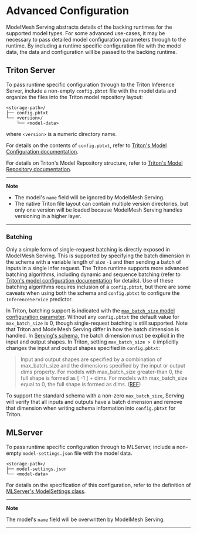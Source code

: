 # Advanced Configuration

ModelMesh Serving abstracts details of the backing runtimes for the supported model
types. For some advanced use-cases, it may be necessary to pass detailed model
configuration parameters through to the runtime. By including a runtime specific
configuration file with the model data, the data and configuration will be
passed to the backing runtime.

## Triton Server

To pass runtime specific configuration through to the Triton Inference Server,
include a non-empty `config.pbtxt` file with the model data and organize the
files into the Triton model repository layout:

```
<storage-path>/
├── config.pbtxt
└── <version>/
    └── <model-data>
```

where `<version>` is a numeric directory name.

For details on the contents of `config.pbtxt`, refer to
[Triton's Model Configuration documentation](https://github.com/triton-inference-server/server/blob/r21.05/docs/model_configuration.md).

For details on Triton's Model Repository structure, refer to
[Triton's Model Repository documentation](https://github.com/triton-inference-server/server/blob/r21.05/docs/model_repository.md).

---

**Note**

- The model's `name` field will be ignored by ModelMesh Serving.
- The native Triton file layout can contain multiple version directories, but
  only one version will be loaded because ModelMesh Serving handles versioning in a
  higher layer.

---

### Batching

Only a simple form of single-request batching is directly exposed in ModelMesh
Serving. This is supported by specifying the batch dimension in the schema with
a variable length of size `-1` and then sending a batch of inputs in a single
infer request. The Triton runtime supports more advanced batching algorithms,
including dynamic and sequence batching
(refer to [Triton's model configuration documentation](https://github.com/triton-inference-server/server/blob/main/docs/user_guide/model_configuration.md#scheduling-and-batching) for details).
Use of these batching algorithms requires inclusion of a `config.pbtxt`, but there
are some caveats when using both the schema and `config.pbtxt` to configure the
`InferenceService` predictor.

In Triton, batching support is indicated with the
[`max_batch_size` model configuration parameter](https://github.com/triton-inference-server/server/blob/main/docs/user_guide/model_configuration.md#maximum-batch-size).
Without any `config.pbtxt` the default value for `max_batch_size` is 0, though
single-request batching is still supported. Note that Triton and ModelMesh Serving
differ in how the batch dimension is handled. In
[Serving's schema](../predictors/schema.md#schema-format),
the batch dimension must be explicit in the input and output shapes. In Triton,
setting `max_batch_size > 0` implicitly changes the input and output shapes
specified in `config.pbtxt`:

> Input and output shapes are specified by a combination of max_batch_size and the dimensions specified by the input or output dims property. For models with max_batch_size greater-than 0, the full shape is formed as [ -1 ] + dims. For models with max_batch_size equal to 0, the full shape is formed as dims.
> ([REF](https://github.com/triton-inference-server/server/blob/main/docs/user_guide/model_configuration.md#inputs-and-outputs))

To support the standard schema with a non-zero `max_batch_size`, Serving will
verify that all inputs and outputs have a batch dimension and remove that
dimension when writing schema information into `config.pbtxt` for Triton.

## MLServer

To pass runtime specific configuration through to MLServer, include a non-empty
`model-settings.json` file with the model data.

```
<storage-path>/
├── model-settings.json
└── <model-data>
```

For details on the specification of this configuration, refer to the definition of
[MLServer's ModelSettings class](https://github.com/SeldonIO/MLServer/blob/0.3.2/mlserver/settings.py#L49).

---

**Note**

The model's `name` field will be overwritten by ModelMesh Serving.

---
